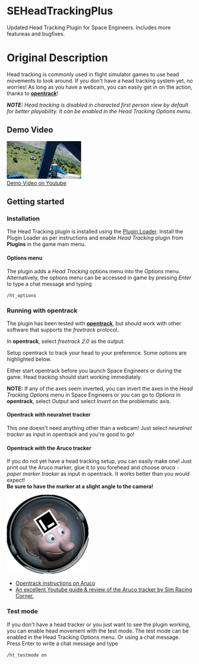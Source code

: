 # SEHeadTrackingPlus
Updated Head Tracking Plugin for Space Engineers.
Includes more featureas and bugfixes.





# Original Description

Head tracking is commonly used in flight simulator games to use head movements to look around. If you don't have a head tracking system yet, no worries! As long as you have a webcam, you can easily get in on the action, thanks to [**opentrack**](https://github.com/opentrack/opentrack#readme)!

***NOTE:*** *Head tracking is disabled in characted first person view by default for better playability.
It can be enabled in the Head Tracking Options menu.* 

## Demo Video

[![Demo Video on Youtube](https://github.com/Corben-SpacedOut/SEHeadTracking/raw/media/media/demo-thumb.png)  
Demo Video on Youtube](https://youtu.be/CP8tt_Na06c)

## Getting started

### Installation

The Head Tracking plugin is installed using the [Plugin Loader](https://steamcommunity.com/sharedfiles/filedetails/?id=2407984968). 
Install the Plugin Loader as per instructions and enable *Head Tracking* plugin from **Plugins** in the game main menu.

#### Options menu

The plugin adds a *Head Tracking* options menu into the *Options* menu. Alternatively, the options menu can be accessed
in game by pressing *Enter* to type a chat message and typing
````
/ht_options
````

### Running with **opentrack**

The plugin has been tested with [**opentrack**](https://github.com/opentrack/opentrack/wiki), but should work with other software that supports the *freetrack* protocol.

In **opentrack**, select *freetrack 2.0* as the output.

Setup opentrack to track your head to your preference. Some options are highlighted below.

Either start opentrack before you launch Space Engineers or during the game. Head tracking should start working immediately.

**NOTE:** If any of the axes seem inverted, you can invert the axes in the *Head Tracking Options* menu in Space Engineers or you can go to *Options* in **opentrack**, select *Output* and select *Invert* on the problematic axis.

#### Opentrack with neuralnet tracker

This one doesn't need anything other than a webcam! Just select *neuralnet tracker* as input in opentrack and you're good to go!

#### Opentrack with the Aruco tracker

If you do not yet have a head tracking setup, you can easily make one! Just print out the Aruco marker, glue it to you forehead and choose *aruco - paper marker tracker* as input in opentrack. It works better than you would expect!  
**Be sure to have the marker at a slight angle to the camera!**

![Aruco on forehead.](https://github.com/Corben-SpacedOut/SEHeadTracking/raw/media/media/per-aruco.png)

* [Opentrack instructions on Aruco](https://github.com/opentrack/opentrack/wiki/Aruco-tracker)
* [An excellent Youtube guide & review of the Aruco tracker by Sim Racing Corner.](https://www.youtube.com/watch?v=ajoUzwe1bT0)

### Test mode

If you don't have a head tracker or you just want to see the plugin working, you can enable head movement with the test mode.
The test mode can be enabled in the Head Tracking Options menu. Or using a chat message.
Press Enter to write a chat message and type
````
/ht_testmode on
````
